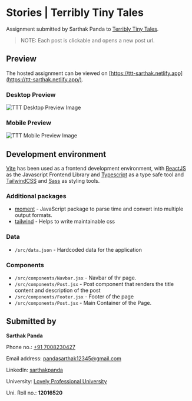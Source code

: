 # Stories | Terribly Tiny Tales

Assignment submitted by Sarthak Panda to [Terribly Tiny Tales](https://www.terriblytinytales.com/).


> NOTE: Each post is clickable and opens a new post url.

## Preview


The hosted assignment can be viewed on [https://ttt-sarthak.netlify.app](https://ttt-sarthak.netlify.app/).

### Desktop Preview 
![TTT Desktop Preview Image](https://ttt-sarthak.netlify.app/web-view.png)

### Mobile Preview 

![TTT Mobile Preview Image](https://ttt-sarthak.netlify.app/mobile-view.png)


## Development environment

[Vite](https://vitejs.dev/) has been used as a frontend development environment, with [ReactJS](https://react.dev/) as the Javascript Frontend Library and [Typescript](https://www.typescriptlang.org/) as a type safe tool and [TailwindCSS](https://tailwindcss.com/) and [Sass](https://sass-lang.com/) as styling tools.



### Additional packages


- [moment](https://momentjs.com/) - JavaScript package to parse time and convert into multiple output formats.
- [tailwind](https://npmjs.com/package/tailwind) - Helps to write maintainable css



### Data

- `/src/data.json` - Hardcoded data for the application


### Components

- `/src/components/Navbar.jsx` - Navbar of thr page.
- `/src/components/Post.jsx` - Post component
that renders the title content and description of the post
- `/src/components/Footer.jsx` - Footer of the page
- `/src/components/Post.jsx` - Main Container of the Page.


## Submitted by

**Sarthak Panda**

Phone no.: [+91 7008230427](tel:9754473453)

Email address: [pandasarthak12345@gmail.com](mailto:pandasarthak12345@gmail.com)

LinkedIn: [sarthakpanda](https://www.linkedin.com/in/sarthakpanda/)

University: [Lovely Professional University](https://lpu.in/)

Uni. Roll no.: **12016520**

